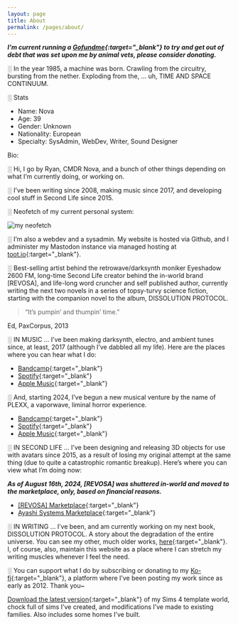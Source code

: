 ```yaml
---
layout: page
title: About
permalink: /pages/about/
---
```


***I'm current running a [Gofundme](https://www.gofundme.com/f/help-ryan-overcome-his-debt-crisis){:target="_blank"} to try and get out of debt that was set upon me by animal vets, please consider donating.***

<!-- <img src="/img/selfie/ryan_2024.png" align="left" hspace="5" vspace="5"> -->

░ In the year 1985, a machine was born. Crawling from the circuitry, bursting from the nether. Exploding from the, … uh, TIME AND SPACE CONTINUUM.

░ Stats

 - Name: Nova
 - Age: 39
 - Gender: Unknown
 - Nationality: European
 - Specialty: SysAdmin, WebDev, Writer, Sound Designer

 Bio:

░ Hi, I go by Ryan, CMDR Nova, and a bunch of other things depending on what I’m currently doing, or working on.

░ I’ve been writing since 2008, making music since 2017, and developing cool stuff in Second Life since 2015.

░ Neofetch of my current personal system:

![my neofetch](/img/about/fetch/fetch.webp)

░ I’m also a webdev and a sysadmin. My website is hosted via Github, and I administer my Mastodon instance via managed hosting at [toot.io](https://toot.io/mastodon_hosting.html){:target="_blank"}.

░ Best-selling artist behind the retrowave/darksynth moniker Eyeshadow 2600 FM, long-time Second Life creator behind the in-world brand [REVOSA], and life-long word cruncher and self published author, currently writing the next two novels in a series of topsy-turvy science fiction, starting with the companion novel to the album, DISSOLUTION PROTOCOL.

> “It’s pumpin’ and thumpin’ time.”

Ed, PaxCorpus, 2013

░ IN MUSIC … I’ve been making darksynth, electro, and ambient tunes since, at least, 2017 (although I’ve dabbled all my life). Here are the places where you can hear what I do:

- [Bandcamp](https://eyeshadow2600fm.bandcamp.com){:target="_blank"}
- [Spotify](https://open.spotify.com/artist/355TNaPlosj1FwN7sfSvAe?si=NGAJSqgsTVKfMbw-HSeDcA){:target="_blank"}
- [Apple Music](https://music.apple.com/us/artist/eyeshadow-2600-fm/1210249781){:target="_blank"}

░ And, starting 2024, I’ve begun a new musical venture by the name of PLEXX, a vaporwave, liminal horror experience.

- [Bandcamp](https://plexx.bandcamp.com/album/disc-error-1992-de-lux){:target="_blank"}
- [Spotify](https://open.spotify.com/artist/2jkEsRdWQYWla3H6Ut4Wed?si=6fSDZwCCTnaCCR9uJp6_UA){:target="_blank"}
- [Apple Music](https://music.apple.com/us/album/c-o-m-p-l-e-x-single/1751222634){:target="_blank"}

░ IN SECOND LIFE … I’ve been designing and releasing 3D objects for use with avatars since 2015, as a result of losing my original attempt at the same thing (due to quite a catastrophic romantic breakup). Here’s where you can view what I’m doing now:

***As of August 16th, 2024, [REVOSA] was shuttered in-world and moved to the marketplace, only, based on financial reasons.***

- [[REVOSA] Marketplace](https://marketplace.secondlife.com/en-US/stores/165186){:target="_blank"}
- [Ayashi Systems Marketplace](https://marketplace.secondlife.com/en-US/stores/186986){:target="_blank"}

░ IN WRITING … I’ve been, and am currently working on my next book, DISSOLUTION PROTOCOL. A story about the degradation of the entire universe. You can see my other, much older works, [here](https://www.amazon.com/stores/Ryan-S.-Fortney/author/B004XWM2X4?ref=sr_ntt_srch_lnk_1&qid=1715877791&sr=8-1&isDramIntegrated=true&shoppingPortalEnabled=true){:target="_blank"}. I, of course, also, maintain this website as a place where I can stretch my writing muscles whenever I feel the need.

░ You can support what I do by subscribing or donating to my [Ko-fi](https://ko-fi.com/cmdr_nova){:target="_blank"}, a platform where I’ve been posting my work since as early as 2012. Thank you~

[Download the latest version](https://drive.google.com/file/d/1NcQ4QxEgEWJtyACQBVw3izEJu7n3sBO-/view?usp=drive_link){:target="_blank"} of my Sims 4 template world, chock full of sims I’ve created, and modifications I’ve made to existing families. Also includes some homes I’ve built.

